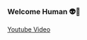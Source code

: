 ### Welcome Human 👽👾
[Youtube Video](https://www.youtube.com/watch?v=dQw4w9WgXcQ)
<!--
**Filthjy/Filthjy** is a ✨ _special_ ✨ repository because its `README.md` (this file) appears on your GitHub profile.

Here are some ideas to get you started:



